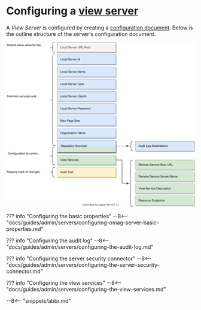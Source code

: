 <!-- SPDX-License-Identifier: CC-BY-4.0 -->
<!-- Copyright Contributors to the Egeria project. -->

# Configuring a [view server](/concepts/view-server)

A *View Server* is configured by creating a [configuration document](/concepts/configuration-document).  Below is the outline structure of the server's configuration document.

![Configuration for a view server](view-server-config.svg)

??? info "Configuring the basic properties"
    --8<-- "docs/guides/admin/servers/configuring-omag-server-basic-properties.md"

??? info "Configuring the audit log"
    --8<-- "docs/guides/admin/servers/configuring-the-audit-log.md"

??? info "Configuring the server security connector"
    --8<-- "docs/guides/admin/servers/configuring-the-server-security-connector.md"

??? info "Configuring the view services"
    --8<-- "docs/guides/admin/servers/configuring-the-view-services.md"

--8<-- "snippets/abbr.md"
